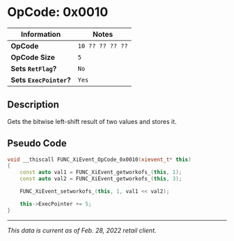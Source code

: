 # OpCode: 0x0010

| Information               | Notes |
|---                        |---    |
| **OpCode**                | `10 ?? ?? ?? ??` |
| **OpCode Size**           | `5`   |
| **Sets `RetFlag`?**       | `No`  |
| **Sets `ExecPointer`?**   | `Yes` |

## Description

Gets the bitwise left-shift result of two values and stores it.

## Pseudo Code

```cpp
void __thiscall FUNC_XiEvent_OpCode_0x0010(xievent_t* this)
{
    const auto val1 = FUNC_XiEvent_getworkofs_(this, 1);
    const auto val2 = FUNC_XiEvent_getworkofs_(this, 3);

    FUNC_XiEvent_setworkofs_(this, 1, val1 << val2);

    this->ExecPointer += 5;
}
```

---

_This data is current as of Feb. 28, 2022 retail client._
